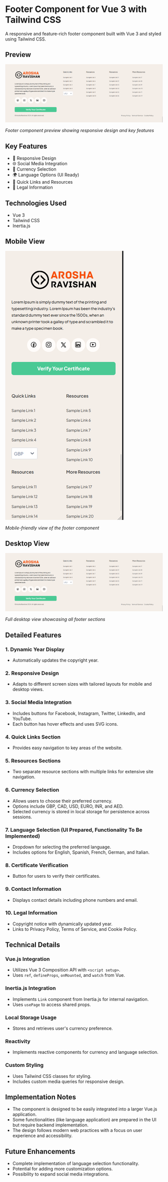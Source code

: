 # Footer Component for Vue 3 with Tailwind CSS

A responsive and feature-rich footer component built with Vue 3 and styled using Tailwind CSS.

## Preview

![Footer Preview](https://github.com/AroshaRavishan/Footer-Responsive-Vue3-Tailwind/blob/main/Footer%20Preview.png)

*Footer component preview showing responsive design and key features*

## Key Features

- 🎨 Responsive Design
- 🌐 Social Media Integration
- 💱 Currency Selection
- 🌍 Language Options (UI Ready)
- 🔗 Quick Links and Resources
- 📜 Legal Information

## Technologies Used

- Vue 3
- Tailwind CSS
- Inertia.js

## Mobile View

![Mobile Footer Preview](https://github.com/AroshaRavishan/Footer-Responsive-Vue3-Tailwind/blob/main/Mobile%20View.png)

*Mobile-friendly view of the footer component*

## Desktop View

![Desktop Footer Preview](https://github.com/AroshaRavishan/Footer-Responsive-Vue3-Tailwind/blob/main/Footer%20Preview.png)

*Full desktop view showcasing all footer sections*

## Detailed Features

### 1. Dynamic Year Display
- Automatically updates the copyright year.

### 2. Responsive Design
- Adapts to different screen sizes with tailored layouts for mobile and desktop views.

### 3. Social Media Integration
- Includes buttons for Facebook, Instagram, Twitter, LinkedIn, and YouTube.
- Each button has hover effects and uses SVG icons.

### 4. Quick Links Section
- Provides easy navigation to key areas of the website.

### 5. Resources Sections
- Two separate resource sections with multiple links for extensive site navigation.

### 6. Currency Selection
- Allows users to choose their preferred currency.
- Options include GBP, CAD, USD, EURO, INR, and AED.
- Selected currency is stored in local storage for persistence across sessions.

### 7. Language Selection (UI Prepared, Functionality To Be Implemented)
- Dropdown for selecting the preferred language.
- Includes options for English, Spanish, French, German, and Italian.

### 8. Certificate Verification
- Button for users to verify their certificates.

### 9. Contact Information
- Displays contact details including phone numbers and email.

### 10. Legal Information
- Copyright notice with dynamically updated year.
- Links to Privacy Policy, Terms of Service, and Cookie Policy.

## Technical Details

### Vue.js Integration
- Utilizes Vue 3 Composition API with `<script setup>`.
- Uses `ref`, `defineProps`, `onMounted`, and `watch` from Vue.

### Inertia.js Integration
- Implements `Link` component from Inertia.js for internal navigation.
- Uses `usePage` to access shared props.

### Local Storage Usage
- Stores and retrieves user's currency preference.

### Reactivity
- Implements reactive components for currency and language selection.

### Custom Styling
- Uses Tailwind CSS classes for styling.
- Includes custom media queries for responsive design.

## Implementation Notes
- The component is designed to be easily integrated into a larger Vue.js application.
- Some functionalities (like language application) are prepared in the UI but require backend implementation.
- The design follows modern web practices with a focus on user experience and accessibility.

## Future Enhancements
- Complete implementation of language selection functionality.
- Potential for adding more customization options.
- Possibility to expand social media integrations.
